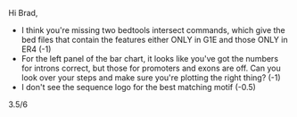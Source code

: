 Hi Brad, 
- I think you're missing two bedtools intersect commands, which give the bed files that contain the features either ONLY in G1E and those ONLY in ER4 (-1) 
- For the left panel of the bar chart, it looks like you've got the numbers for introns correct, but those for promoters and exons are off. Can you look over your steps and make sure you're plotting the right thing? (-1) 
- I don't see the sequence logo for the best matching motif (-0.5)

3.5/6
